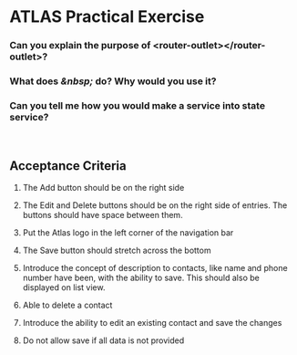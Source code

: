 # ATLAS Practical Exercise

### Can you explain the purpose of <strong>\<router-outlet></router-outlet\></strong>?

### What does <strong>*&nbsp\;*</strong> do? Why would you use it?

### Can you tell me how you would make a <strong>service</strong> into <strong>state service</strong>?

<br>

## Acceptance Criteria
1.  The Add button should be on the right side

2.  The Edit and Delete buttons should be on the right side of entries. The buttons should have space between them.

3.  Put the Atlas logo in the left corner of the navigation bar

4.  The Save button should stretch across the bottom

5.  Introduce the concept of description to contacts, like name and phone number have been, with the ability to save. This should also be displayed on list view.

6.  Able to delete a contact

7.  Introduce the ability to edit an existing contact and save the changes

8.  Do not allow save if all data is not provided
